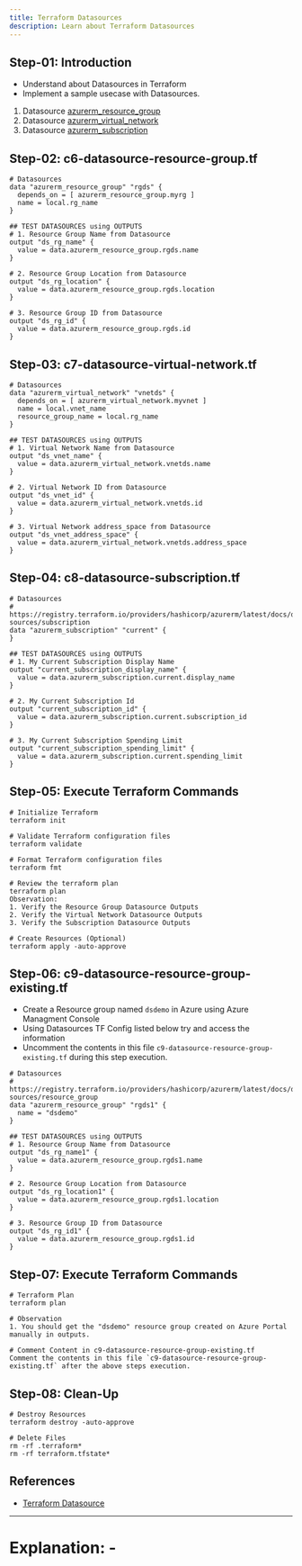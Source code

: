 ```yaml
---
title: Terraform Datasources
description: Learn about Terraform Datasources
---
```

## Step-01: Introduction
- Understand about Datasources in Terraform
- Implement a sample usecase with Datasources.
1. Datasource [azurerm_resource_group](https://registry.terraform.io/providers/hashicorp/azurerm/latest/docs/data-sources/resource_group)
2. Datasource [azurerm_virtual_network](https://registry.terraform.io/providers/hashicorp/azurerm/latest/docs/data-sources/virtual_network)
3. Datasource [azurerm_subscription](https://registry.terraform.io/providers/hashicorp/azurerm/latest/docs/data-sources/subscription)

## Step-02: c6-datasource-resource-group.tf
```t
# Datasources
data "azurerm_resource_group" "rgds" {
  depends_on = [ azurerm_resource_group.myrg ]
  name = local.rg_name 
}

## TEST DATASOURCES using OUTPUTS
# 1. Resource Group Name from Datasource
output "ds_rg_name" {
  value = data.azurerm_resource_group.rgds.name
}

# 2. Resource Group Location from Datasource
output "ds_rg_location" {
  value = data.azurerm_resource_group.rgds.location
}

# 3. Resource Group ID from Datasource
output "ds_rg_id" {
  value = data.azurerm_resource_group.rgds.id
}
```

## Step-03: c7-datasource-virtual-network.tf
```t
# Datasources
data "azurerm_virtual_network" "vnetds" {
  depends_on = [ azurerm_virtual_network.myvnet ]
  name = local.vnet_name
  resource_group_name = local.rg_name
}

## TEST DATASOURCES using OUTPUTS
# 1. Virtual Network Name from Datasource
output "ds_vnet_name" {
  value = data.azurerm_virtual_network.vnetds.name 
}

# 2. Virtual Network ID from Datasource
output "ds_vnet_id" {
  value = data.azurerm_virtual_network.vnetds.id 
}

# 3. Virtual Network address_space from Datasource
output "ds_vnet_address_space" {
  value = data.azurerm_virtual_network.vnetds.address_space
}
```
## Step-04: c8-datasource-subscription.tf
```t
# Datasources
# https://registry.terraform.io/providers/hashicorp/azurerm/latest/docs/data-sources/subscription
data "azurerm_subscription" "current" {
}

## TEST DATASOURCES using OUTPUTS
# 1. My Current Subscription Display Name
output "current_subscription_display_name" {
  value = data.azurerm_subscription.current.display_name
}

# 2. My Current Subscription Id
output "current_subscription_id" {
  value = data.azurerm_subscription.current.subscription_id
}

# 3. My Current Subscription Spending Limit
output "current_subscription_spending_limit" {
  value = data.azurerm_subscription.current.spending_limit
}
```
## Step-05: Execute Terraform Commands
```t
# Initialize Terraform
terraform init

# Validate Terraform configuration files
terraform validate

# Format Terraform configuration files
terraform fmt

# Review the terraform plan
terraform plan 
Observation: 
1. Verify the Resource Group Datasource Outputs
2. Verify the Virtual Network Datasource Outputs
3. Verify the Subscription Datasource Outputs

# Create Resources (Optional)
terraform apply -auto-approve
```
## Step-06: c9-datasource-resource-group-existing.tf
- Create a Resource group named `dsdemo` in Azure using Azure Managment Console
- Using Datasources TF Config listed below try and access the information 
- Uncomment the contents in this file `c9-datasource-resource-group-existing.tf` during this step execution.
```t
# Datasources
# https://registry.terraform.io/providers/hashicorp/azurerm/latest/docs/data-sources/resource_group
data "azurerm_resource_group" "rgds1" {
  name = "dsdemo"
}

## TEST DATASOURCES using OUTPUTS
# 1. Resource Group Name from Datasource
output "ds_rg_name1" {
  value = data.azurerm_resource_group.rgds1.name
}

# 2. Resource Group Location from Datasource
output "ds_rg_location1" {
  value = data.azurerm_resource_group.rgds1.location
}

# 3. Resource Group ID from Datasource
output "ds_rg_id1" {
  value = data.azurerm_resource_group.rgds1.id
}
```
## Step-07: Execute Terraform Commands
```t
# Terraform Plan
terraform plan

# Observation
1. You should get the "dsdemo" resource group created on Azure Portal manually in outputs. 

# Comment Content in c9-datasource-resource-group-existing.tf
Comment the contents in this file `c9-datasource-resource-group-existing.tf` after the above steps execution.
```

## Step-08: Clean-Up
```t
# Destroy Resources
terraform destroy -auto-approve

# Delete Files
rm -rf .terraform*
rm -rf terraform.tfstate*
```

## References
- [Terraform Datasource](https://www.terraform.io/docs/language/data-sources/index.html)

----------------------------------------------------------------------------------------------------------------------------------------------------------------------------

# Explanation: - 
